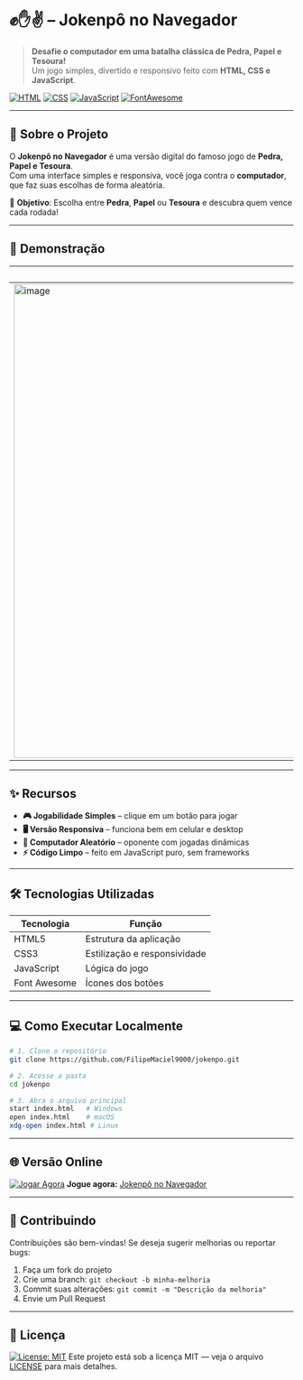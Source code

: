 # ✊✋✌️ – Jokenpô no Navegador

> **Desafie o computador em uma batalha clássica de Pedra, Papel e Tesoura!**  
> Um jogo simples, divertido e responsivo feito com **HTML, CSS e JavaScript**.

[![HTML](https://img.shields.io/badge/HTML5-E34F26?style=for-the-badge&logo=html5&logoColor=white)](https://developer.mozilla.org/pt-BR/docs/Web/HTML)
[![CSS](https://img.shields.io/badge/CSS3-1572B6?style=for-the-badge&logo=css3&logoColor=white)](https://developer.mozilla.org/pt-BR/docs/Web/CSS)
[![JavaScript](https://img.shields.io/badge/JavaScript-F7DF1E?style=for-the-badge&logo=javascript&logoColor=black)](https://developer.mozilla.org/pt-BR/docs/Web/JavaScript)
[![FontAwesome](https://img.shields.io/badge/Font_Awesome-528EE5?style=for-the-badge&logo=fontawesome&logoColor=white)](https://fontawesome.com/)

---

## 🚀 Sobre o Projeto

O **Jokenpô no Navegador** é uma versão digital do famoso jogo de **Pedra, Papel e Tesoura**.  
Com uma interface simples e responsiva, você joga contra o **computador**, que faz suas escolhas de forma aleatória.

🎯 **Objetivo**: Escolha entre **Pedra**, **Papel** ou **Tesoura** e descubra quem vence cada rodada!

---

## 📸 Demonstração

| Tela Inicial                           | 
| -------------------------------------- | 
| <img width="1902" height="840" alt="image" src="https://github.com/user-attachments/assets/f8bf3cdf-cc27-4611-a3ab-f118439c7824"/> |

---

## ✨ Recursos

- **🎮 Jogabilidade Simples** – clique em um botão para jogar
- **🖥️ Versão Responsiva** – funciona bem em celular e desktop
- **🤖 Computador Aleatório** – oponente com jogadas dinâmicas
- **⚡ Código Limpo** – feito em JavaScript puro, sem frameworks

---

## 🛠️ Tecnologias Utilizadas

| Tecnologia       | Função                         |
| ---------------- | ------------------------------ |
| HTML5            | Estrutura da aplicação         |
| CSS3             | Estilização e responsividade   |
| JavaScript       | Lógica do jogo                 |
| Font Awesome     | Ícones dos botões              |

---

## 💻 Como Executar Localmente

```bash
# 1. Clone o repositório
git clone https://github.com/FilipeMaciel9000/jokenpo.git

# 2. Acesse a pasta
cd jokenpo

# 3. Abra o arquivo principal
start index.html   # Windows
open index.html    # macOS
xdg-open index.html # Linux
````

---

## 🌐 Versão Online

[![Jogar Agora](https://img.shields.io/badge/Play-Online-brightgreen?style=for-the-badge)](https://filipemaciel9000.github.io/jokenpo/)
**Jogue agora:** [Jokenpô no Navegador](https://filipemaciel9000.github.io/jokenpo/)

---

## 🤝 Contribuindo

Contribuições são bem-vindas!
Se deseja sugerir melhorias ou reportar bugs:

1. Faça um fork do projeto
2. Crie uma branch: `git checkout -b minha-melhoria`
3. Commit suas alterações: `git commit -m "Descrição da melhoria"`
4. Envie um Pull Request

---

## 📜 Licença

[![License: MIT](https://img.shields.io/badge/License-MIT-yellow.svg)](https://opensource.org/licenses/MIT)
Este projeto está sob a licença MIT — veja o arquivo [LICENSE](./LICENSE) para mais detalhes.
